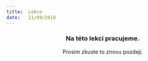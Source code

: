```yaml
---
title:  Lekce
date:   21/09/2018
---
```


### <center>Na této lekci pracujeme.</center>
<center>Prosim zkuste to znovu pozdeji.</center>